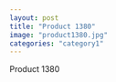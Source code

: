 ```yaml
---
layout: post
title: "Product 1380"
image: "product1380.jpg"
categories: "category1"
---
```

Product 1380
